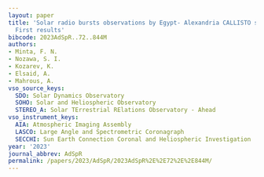 ```yaml
---
layout: paper
title: 'Solar radio bursts observations by Egypt- Alexandria CALLISTO spectrometer:
  First results'
bibcode: 2023AdSpR..72..844M
authors:
- Minta, F. N.
- Nozawa, S. I.
- Kozarev, K.
- Elsaid, A.
- Mahrous, A.
vso_source_keys:
  SDO: Solar Dynamics Observatory
  SOHO: Solar and Heliospheric Observatory
  STEREO_A: Solar TErrestrial RElations Observatory - Ahead
vso_instrument_keys:
  AIA: Atmospheric Imaging Assembly
  LASCO: Large Angle and Spectrometric Coronagraph
  SECCHI: Sun Earth Connection Coronal and Heliospheric Investigation
year: '2023'
journal_abbrev: AdSpR
permalink: /papers/2023/AdSpR/2023AdSpR%2E%2E72%2E%2E844M/
---
```

